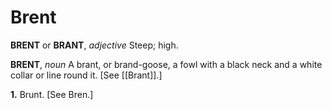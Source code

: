 # Brent

**BRENT** or **BRANT**, _adjective_ Steep; high.

**BRENT**, _noun_ A brant, or brand-goose, a fowl with a black neck and a white collar or line round it. \[See [[Brant]].\]

**1.** Brunt. \[See Bren.\]